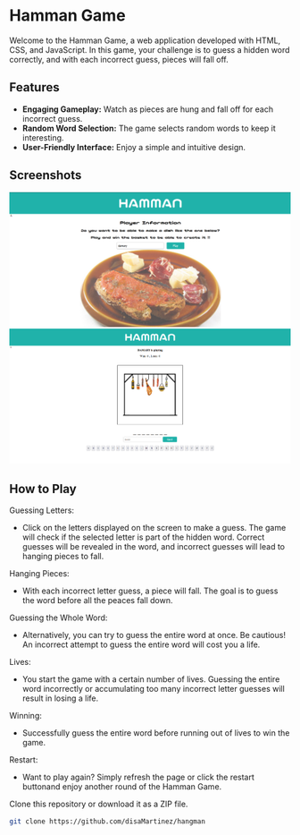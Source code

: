 # Hamman Game

Welcome to the Hamman Game, a web application developed with HTML, CSS, and JavaScript. In this game, your challenge is to guess a hidden word correctly, and with each incorrect guess, pieces will fall off.

## Features

- **Engaging Gameplay:** Watch as pieces are hung and fall off for each incorrect guess.
- **Random Word Selection:** The game selects random words to keep it interesting.
- **User-Friendly Interface:** Enjoy a simple and intuitive design.

## Screenshots

![Screenshot 1](./screenshots/1.png)
![Screenshot 2](./screenshots/2.png)

## How to Play

Guessing Letters:

- Click on the letters displayed on the screen to make a guess. The game will check if the selected letter is part of the hidden word. Correct guesses will be revealed in the word, and incorrect guesses will lead to hanging pieces to fall.

Hanging Pieces:

- With each incorrect letter guess, a piece will fall.
  The goal is to guess the word before all the peaces fall down.

Guessing the Whole Word:

- Alternatively, you can try to guess the entire word at once. Be cautious! An incorrect attempt to guess the entire word will cost you a life.

Lives:

- You start the game with a certain number of lives.
  Guessing the entire word incorrectly or accumulating too many incorrect letter guesses will result in losing a life.

Winning:

- Successfully guess the entire word before running out of lives to win the game.

Restart:

- Want to play again? Simply refresh the page or click the restart buttonand enjoy another round of the Hamman Game.

Clone this repository or download it as a ZIP file.
```bash
git clone https://github.com/disaMartinez/hangman
```
